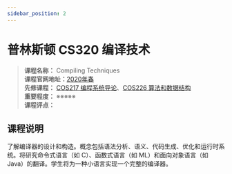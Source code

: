 ```yaml
---
sidebar_position: 2
---
```


# 普林斯顿 CS320 编译技术




>**课程名称：** Compiling Techniques      
**课程官网地址：**[2020年春](https://www.cs.princeton.edu/courses/archive/spring20/cos320/)    
**先修课程：** [COS217 编程系统导论](https://hackway.org/docs/cs/freshman/cpp/cos217)、[COS226 算法和数据结构](https://hackway.org/docs/cs/freshman/datastructure/cos226)    
**重要程度：** ※※※※※  
**课程评点：** 

## 课程说明
了解编译器的设计和构造。概念包括语法分析、语义、代码生成、优化和运行时系统。将研究命令式语言（如 C）、函数式语言（如 ML）和面向对象语言（如 Java）的翻译。学生将为一种小语言实现一个完整的编译器。





